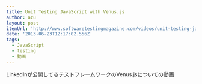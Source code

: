 ```yaml
---
title: Unit Testing JavaScript with Venus.js
author: azu
layout: post
itemUrl: 'http://www.softwaretestingmagazine.com/videos/unit-testing-javascript-with-venus-js/'
date: '2013-06-23T12:17:02.556Z'
tags:
  - JavaScript
  - testing
  - 動画
---
```

LinkedInが公開してるテストフレームワークのVenus.jsについての動画
